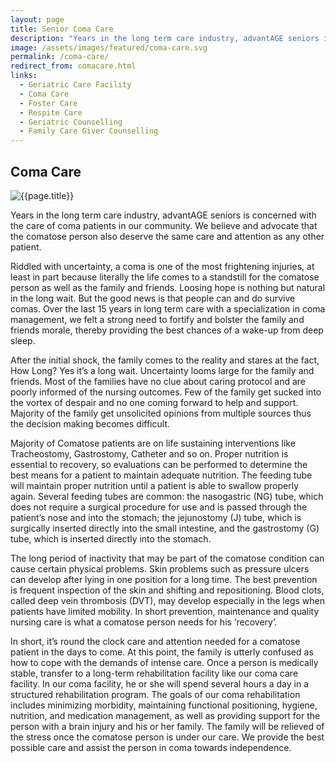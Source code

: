 ```yaml
---
layout: page
title: Senior Coma Care
description: "Years in the long term care industry, advantAGE seniors is well established in elder care services in bangalore and is concerned with the care of coma patients in our community. We believe and advocate that the comatose person also deserve the same care and attention as any other patient. "
image: /assets/images/featured/coma-care.svg
permalink: /coma-care/
redirect_from: comacare.html
links:
  - Geriatric Care Facility
  - Coma Care
  - Foster Care
  - Respite Care
  - Geriatric Counselling
  - Family Care Giver Counselling
---
```


<h2>Coma Care</h2>

![{{page.title}}]({{page.image}})

<p>
  Years in the long term care industry, advantAGE seniors is concerned with the
  care of coma patients in our community. We believe and advocate that the
  comatose person also deserve the same care and attention as any other patient.
</p>

<p>
  Riddled with uncertainty, a coma is one of the most frightening injuries, at
  least in part because literally the life comes to a standstill for the
  comatose person as well as the family and friends. Loosing hope is nothing but
  natural in the long wait. But the good news is that people can and do survive
  comas. Over the last 15 years in long term care with a specialization in coma
  management, we felt a strong need to fortify and bolster the family and
  friends morale, thereby providing the best chances of a wake-up from deep
  sleep.
</p>

<p>
  After the initial shock, the family comes to the reality and stares at the
  fact, How Long? Yes it’s a long wait. Uncertainty looms large for the family
  and friends. Most of the families have no clue about caring protocol and are
  poorly informed of the nursing outcomes. Few of the family get sucked into the
  vortex of despair and no one coming forward to help and support. Majority of
  the family get unsolicited opinions from multiple sources thus the decision
  making becomes difficult.
</p>

<p>
  Majority of Comatose patients are on life sustaining interventions like
  Tracheostomy, Gastrostomy, Catheter and so on. Proper nutrition is essential
  to recovery, so evaluations can be performed to determine the best means for a
  patient to maintain adequate nutrition. The feeding tube will maintain proper
  nutrition until a patient is able to swallow properly again. Several feeding
  tubes are common: the nasogastric (NG) tube, which does not require a surgical
  procedure for use and is passed through the patient’s nose and into the
  stomach; the jejunostomy (J) tube, which is surgically inserted directly into
  the small intestine, and the gastrostomy (G) tube, which is inserted directly
  into the stomach.
</p>

<p>
  The long period of inactivity that may be part of the comatose condition can
  cause certain physical problems. Skin problems such as pressure ulcers can
  develop after lying in one position for a long time. The best prevention is
  frequent inspection of the skin and shifting and repositioning. Blood clots,
  called deep vein thrombosis (DVT), may develop especially in the legs when
  patients have limited mobility. In short prevention, maintenance and quality
  nursing care is what a comatose person needs for his ‘recovery’.
</p>

<p>
  In short, it’s round the clock care and attention needed for a comatose
  patient in the days to come. At this point, the family is utterly confused as
  how to cope with the demands of intense care. Once a person is medically
  stable, transfer to a long-term rehabilitation facility like our coma care
  facility. In our coma facility, he or she will spend several hours a day in a
  structured rehabilitation program. The goals of our coma rehabilitation
  includes minimizing morbidity, maintaining functional positioning, hygiene,
  nutrition, and medication management, as well as providing support for the
  person with a brain injury and his or her family. The family will be relieved
  of the stress once the comatose person is under our care. We provide the best
  possible care and assist the person in coma towards independence.
</p>
